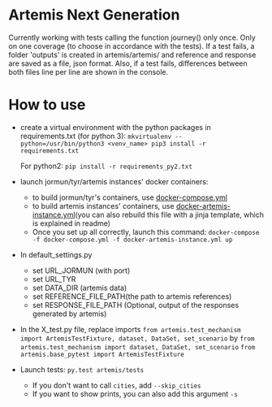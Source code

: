 Artemis Next Generation
=====

Currently working with tests calling the function journey() only once. Only on one coverage (to choose in accordance with the tests).
If a test fails, a folder 'outputs' is created in artemis/artemis/ and reference and response are saved as a file, json format.
Also, if a test fails, differences between both files line per line are shown in the console.


How to use
=====
* create a virtual environment with the python packages in requirements.txt (for python 3):
  `mkvirtualenv --python=/usr/bin/python3 <venv_name>
  pip3 install -r requirements.txt`

  For python2:
  `pip install -r requirements_py2.txt`

* launch jormun/tyr/artemis instances' docker containers:
    - to build jormun/tyr's containers, use [docker-compose.yml](https://github.com/CanalTP/navitia-docker-compose/blob/master/docker-compose.yml)
    - to build artemis instances' containers, use [docker-artemis-instance.yml](https://github.com/CanalTP/navitia-docker-compose/blob/master/artemis/docker-artemis-instance.yml)(you can also rebuild this file with a jinja template, which is explained in readme)
    - Once you set up all correctly, launch this command: `docker-compose -f docker-compose.yml -f docker-artemis-instance.yml up`

* In default_settings.py
    - set URL_JORMUN (with port)
    - set URL_TYR
    - set DATA_DIR (artemis data)
    - set REFERENCE_FILE_PATH(the path to artemis references)
    - set RESPONSE_FILE_PATH (Optional, output of the responses generated by artemis)

* In the X_test.py file, replace imports
  `from artemis.test_mechanism import ArtemisTestFixture, dataset, DataSet, set_scenario`
  by
  `from artemis.test_mechanism import dataset, DataSet, set_scenario`
  `from artemis.base_pytest import ArtemisTestFixture`

* Launch tests: `py.test artemis/tests`
    - If you don't want to call `cities`, add `--skip_cities`
    - If you want to show prints, you can also add this argument `-s`

